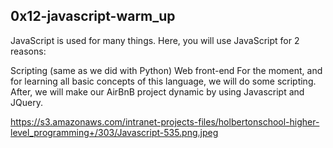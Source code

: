 ## 0x12-javascript-warm_up
JavaScript is used for many things. Here, you will use JavaScript for 2 reasons:

Scripting (same as we did with Python)
Web front-end
For the moment, and for learning all basic concepts of this language, we will do some scripting. After, we will make our AirBnB project dynamic by using Javascript and JQuery.

https://s3.amazonaws.com/intranet-projects-files/holbertonschool-higher-level_programming+/303/Javascript-535.png.jpeg